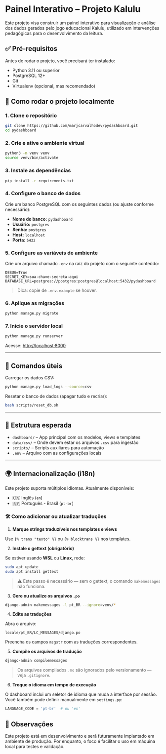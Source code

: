 # Painel Interativo – Projeto Kalulu

Este projeto visa construir um painel interativo para visualização e análise dos dados gerados pelo jogo educacional Kalulu, utilizado em intervenções pedagógicas para o desenvolvimento da leitura.

## ✅ Pré-requisitos

Antes de rodar o projeto, você precisará ter instalado:

- Python 3.11 ou superior
- PostgreSQL 12+
- Git
- Virtualenv (opcional, mas recomendado)

## 🚀 Como rodar o projeto localmente

### 1. Clone o repositório

```bash
git clone https://github.com/marjcarvalhodev/pydashboard.git
cd pydashboard
```

### 2. Crie e ative o ambiente virtual

```bash
python3 -m venv venv
source venv/bin/activate
```

### 3. Instale as dependências

```bash
pip install -r requirements.txt
```

### 4. Configure o banco de dados

Crie um banco PostgreSQL com os seguintes dados (ou ajuste conforme necessário):

- **Nome do banco:** `pydashboard`
- **Usuário:** `postgres`
- **Senha:** `postgres`
- **Host:** `localhost`
- **Porta:** `5432`

### 5. Configure as variáveis de ambiente

Crie um arquivo chamado `.env` na raiz do projeto com o seguinte conteúdo:

```env
DEBUG=True
SECRET_KEY=sua-chave-secreta-aqui
DATABASE_URL=postgres://postgres:postgres@localhost:5432/pydashboard
```

> Dica: copie de `.env.example` se houver.

### 6. Aplique as migrações

```bash
python manage.py migrate
```

### 7. Inicie o servidor local

```bash
python manage.py runserver
```

Acesse: [http://localhost:8000](http://localhost:8000)

---

## 🧪 Comandos úteis

Carregar os dados CSV:

```bash
python manage.py load_logs --source=csv
```

Resetar o banco de dados (apagar tudo e recriar):

```bash
bash scripts/reset_db.sh
```

---

## 📂 Estrutura esperada

- `dashboard/` – App principal com os modelos, views e templates
- `data/csv/` – Onde devem estar os arquivos `.csv` para ingestão
- `scripts/` – Scripts auxiliares para automação
- `.env` – Arquivo com as configurações locais

---

## 🌍 Internacionalização (i18n)

Este projeto suporta múltiplos idiomas. Atualmente disponíveis:
- 🇺🇸 Inglês (`en`)
- 🇧🇷 Português - Brasil (`pt-br`)

### 🛠 Como adicionar ou atualizar traduções

1. **Marque strings traduzíveis nos templates e views**

Use `{% trans "texto" %}` ou `{% blocktrans %}` nos templates.

2. **Instale o gettext (obrigatório)**

Se estiver usando **WSL** ou **Linux**, rode:

```bash
sudo apt update
sudo apt install gettext
```

> ⚠️ Este passo é necessário — sem o gettext, o comando `makemessages` não funciona.

3. **Gere ou atualize os arquivos `.po`**

```bash
django-admin makemessages -l pt_BR --ignore=venv/*
```

4. **Edite as traduções**

Abra o arquivo:

```
locale/pt_BR/LC_MESSAGES/django.po
```

Preencha os campos `msgstr` com as traduções correspondentes.

5. **Compile os arquivos de tradução**

```bash
django-admin compilemessages
```

> Os arquivos compilados `.mo` são ignorados pelo versionamento — veja `.gitignore`.

6. **Troque o idioma em tempo de execução**

O dashboard inclui um seletor de idioma que muda a interface por sessão.  
Você também pode definir manualmente em `settings.py`:

```python
LANGUAGE_CODE = 'pt-br'  # ou 'en'
```

## 📝 Observações

Este projeto está em desenvolvimento e será futuramente implantado em ambiente de produção. Por enquanto, o foco é facilitar o uso em máquina local para testes e validação.